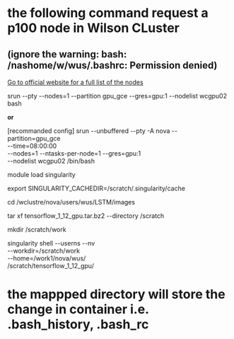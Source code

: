 # the following command request a p100 node in Wilson CLuster 
## (ignore the warning: bash: /nashome/w/wus/.bashrc: Permission denied)

[Go to official website for a full list of the nodes](https://computing.fnal.gov/wilsoncluster/hardware/)

srun --pty --nodes=1 --partition gpu_gce --gres=gpu:1 --nodelist wcgpu02 bash

**or**

[recommanded config]
srun --unbuffered --pty -A nova --partition=gpu_gce \
     --time=08:00:00 \
     --nodes=1 --ntasks-per-node=1 --gres=gpu:1 \
     --nodelist wcgpu02 /bin/bash

module load singularity

export SINGULARITY_CACHEDIR=/scratch/.singularity/cache

cd /wclustre/nova/users/wus/LSTM/images

tar xf tensorflow_1_12_gpu.tar.bz2 --directory /scratch

mkdir /scratch/work

singularity shell --userns --nv \
    --workdir=/scratch/work \
    --home=/work1/nova/wus/ \
    /scratch/tensorflow_1_12_gpu/

# the mappped directory will store the change in container i.e. .bash_history, .bash_rc 